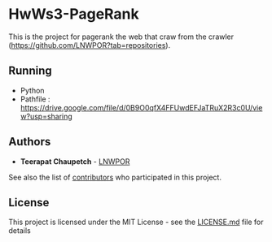 # HwWs3-PageRank
This is the project for pagerank the web that craw from the crawler (https://github.com/LNWPOR?tab=repositories).

## Running
* Python
* Pathfile : https://drive.google.com/file/d/0B9O0qfX4FFUwdEFJaTRuX2R3c0U/view?usp=sharing

## Authors

* **Teerapat Chaupetch** - [LNWPOR](https://github.com/LNWPOR)

See also the list of [contributors](https://github.com/LNWPOR/HwWs3-PageRank/contributors) who participated in this project.

## License

This project is licensed under the MIT License - see the [LICENSE.md](LICENSE.md) file for details
